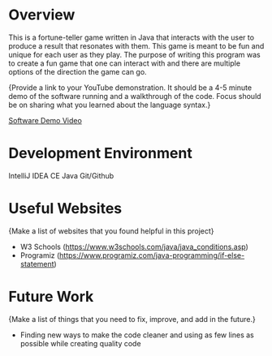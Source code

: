 # Overview

This is a fortune-teller game written in Java that interacts with the user to produce a result that resonates with them.
This game is meant to be fun and unique for each user as they play. The purpose of writing this program was to create a
fun game that one can interact with and there are multiple options of the direction the game can go.

{Provide a link to your YouTube demonstration.  It should be a 4-5 minute demo of the software running and a walkthrough of the code.  Focus should be on sharing what you learned about the language syntax.}

[Software Demo Video](http://youtube.link.goes.here)

# Development Environment

IntelliJ IDEA CE
Java
Git/Github

# Useful Websites

{Make a list of websites that you found helpful in this project}
* W3 Schools (https://www.w3schools.com/java/java_conditions.asp)
* Programiz (https://www.programiz.com/java-programming/if-else-statement)

# Future Work

{Make a list of things that you need to fix, improve, and add in the future.}
* Finding new ways to make the code cleaner and using as few lines as possible while creating quality code
